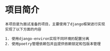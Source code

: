 # 项目简介
    本项目是为面试准备的项目，主要使用了django框架进行实现
    实现了以下方面的内容

    1. 使用django-environ实现不同环境的配置分离
    2. 使用poetry管理依赖包并且提供依赖锁定和包版本管理
